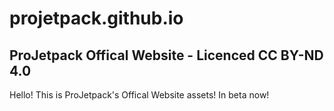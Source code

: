 # projetpack.github.io
ProJetpack Offical Website - Licenced CC BY-ND 4.0
---
Hello! This is ProJetpack's Offical Website assets! In beta now!
